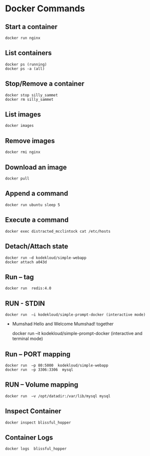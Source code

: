 #  Docker Commands

## Start a container
    docker run nginx
## List containers
    docker ps (running)
    docker ps -a (all)
## Stop/Remove a container
    docker stop silly_sammet 
    docker rm silly_sammet
## List images
    docker images
## Remove images
    docker rmi nginx
## Download an image
    docker pull
## Append a command
    docker run ubuntu sleep 5
## Execute a command
    docker exec distracted_mcclintock cat /etc/hosts
## Detach/Attach state
    docker run –d kodekloud/simple-webapp 
    docker attach a043d
## Run – tag
    docker run  redis:4.0
## RUN  - STDIN
    docker run  –i kodekloud/simple-prompt-docker (interactive mode)
- Mumshad
Hello and Welcome Mumshad! together

    docker run  –it kodekloud/simple-prompt-docker (interactive and terminal mode)
## Run –  PORT mapping
    docker run  –p 80:5000  kodekloud/simple-webapp
    docker run  –p 3306:3306  mysql
## RUN  – Volume mapping
    docker run  –v /opt/datadir:/var/lib/mysql mysql
## Inspect Container
    docker inspect blissful_hopper
## Container Logs
    docker logs  blissful_hopper

